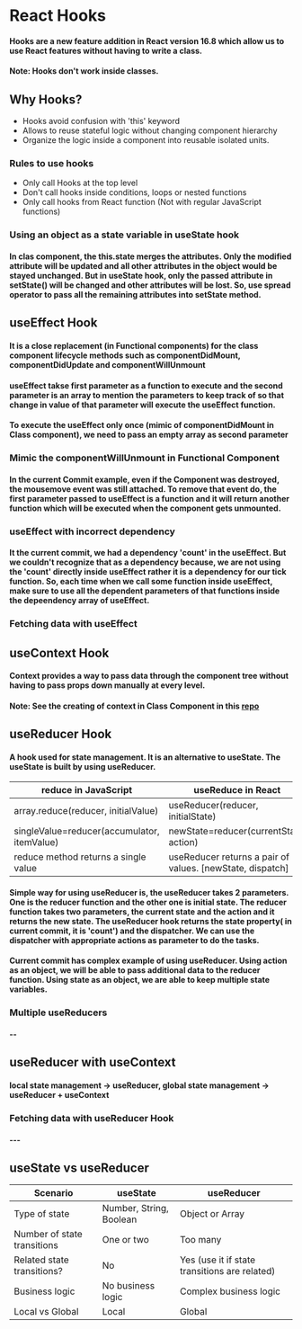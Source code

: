 # React Hooks

#### Hooks are a new feature addition in React version 16.8 which allow us to use React features without having to write a class.

#### Note: Hooks don't work inside classes.

## Why Hooks?
* Hooks avoid confusion with 'this' keyword
* Allows to reuse stateful logic without changing component hierarchy
* Organize the logic inside a component into reusable isolated units.

### Rules to use hooks
* Only call Hooks at the top level
* Don't call hooks inside conditions, loops or nested functions
* Only call hooks from React function (Not with regular JavaScript functions)

### Using an object as a state variable in useState hook

#### In clas component, the this.state merges the attributes. Only the modified attribute will be updated and all other attributes in the object would be stayed unchanged. But in useState hook, only the passed attribute in setState() will be changed and other attributes will be lost. So, use spread operator to pass all the remaining attributes into setState method.

## useEffect Hook

#### It is a close replacement (in Functional components) for the class component lifecycle methods such as componentDidMount, componentDidUpdate and componentWillUnmount
#### useEffect takse first parameter as a function to execute and the second parameter is an array to mention the parameters to keep track of so that change in value of that parameter will execute the useEffect function.
#### To execute the useEffect only once (mimic of componentDidMount in Class component), we need to pass an empty array as second parameter

### Mimic the componentWillUnmount in Functional Component
#### In the current Commit example, even if the Component was destroyed, the mousemove event was still attached. To remove that event do, the first parameter passed to useEffect is a function and it will return another function which will be executed when the component gets unmounted.

### useEffect with incorrect dependency
#### It the current commit, we had a dependency 'count' in the useEffect. But we couldn't recognize that as a dependency because, we are not using the 'count' directly inside useEffect rather it is a dependency for our tick function. So, each time when we call some function inside useEffect, make sure to use all the dependent parameters of that functions inside the depeendency array of useEffect.

### Fetching data with useEffect

## useContext Hook

#### Context provides a way to pass data through the component tree without having to pass props down manually at every level.
#### Note: See the creating of context in Class Component in this [repo](https://github.com/RAVIGANESHMBHAT/ReactJS-Learnings)

## useReducer Hook

#### A hook used for state management. It is an alternative to useState. The useState is built by using useReducer.
|   reduce in JavaScript             |      useReduce in React            |
|------------------------------------|------------------------------------|
| array.reduce(reducer, initialValue)| useReducer(reducer, initialState)  |
|singleValue=reducer(accumulator, itemValue) |  newState=reducer(currentState, action) |
|reduce method returns a single value| useReducer returns a pair of values. [newState, dispatch]|

#### Simple way for using useReducer is, the useReducer takes 2 parameters. One is the reducer function and the other one is initial state. The reducer function takes two parameters, the current state and the action and it returns the new state. The useReducer hook returns the state property( in current commit, it is 'count') and the dispatcher. We can use the dispatcher with appropriate actions as parameter to do the tasks.

#### Current commit has complex example of using useReducer. Using action as an object, we will be able to pass additional data to the reducer function. Using state as an object, we are able to keep multiple state variables.

### Multiple useReducers

#### --

## useReducer with useContext

#### local state management -> useReducer, global state management -> useReducer + useContext

### Fetching data with useReducer Hook
#### ---

## useState vs useReducer
|Scenario|useState|useReducer|
|--------|--------|----------|
|Type of state |Number, String, Boolean |Object or Array |
|Number of state transitions |One or two |Too many |
|Related state transitions? |No |Yes (use it if state transitions are related) |
|Business logic |No business logic |Complex business logic |
|Local vs Global |Local |Global |

